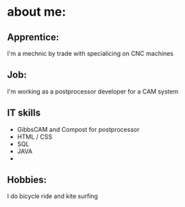 # about me:
## Apprentice:
I'm a mechnic by trade with specialicing on CNC machines

## Job:
I'm working as a postprocessor developer for a CAM system

## IT skills
- GibbsCAM and Compost for postprocessor
- HTML / CSS
- SQL
- JAVA
- 

## Hobbies:
I do bicycle ride and kite surfing
